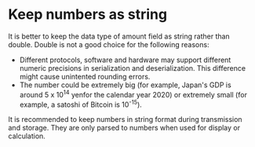 # Keep numbers as string

It is better to keep the data type of amount field as string rather than double. Double is not a good choice for the following reasons:

- Different protocols, software and hardware may support different numeric precisions in serialization and deserialization. This difference might cause unintented rounding errors.
- The number could be extremely big (for example, Japan's GDP is around 5 x 10<sup>14</sup> yenfor the calendar year 2020) or extremely small (for example, a satoshi of Bitcoin is 10<sup>-15</sup>).

It is recommended to keep numbers in string format during transmission and storage. They are only parsed to numbers when used for display or calculation.
